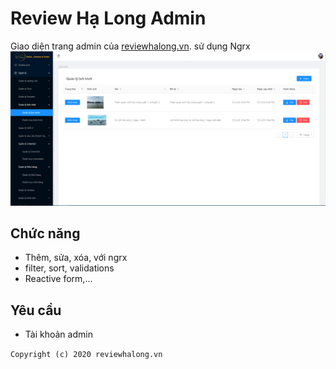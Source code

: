 # Review Hạ Long Admin

Giao diện trang admin của [reviewhalong.vn](https://reviewhalong.vn "Travel websites"). sử dụng Ngrx
![Ảnh demo](https://raw.githubusercontent.com/vdporiginals/rvhl-admin-ngrx/master/Capture.PNG)

## Chức năng

- Thêm, sửa, xóa, với ngrx
- filter, sort, validations
- Reactive form,...

## Yêu cầu

- Tài khoản admin

`Copyright (c) 2020 reviewhalong.vn`
